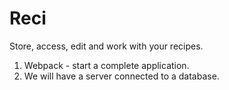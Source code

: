 # Reci
Store, access, edit and work with your recipes.
1. Webpack - start a complete application.
2. We will have a server connected to a database.

